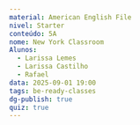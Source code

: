 ```yaml
---
material: American English File
nivel: Starter
conteúdo: 5A
nome: New York Classroom
Alunos:
  - Larissa Lemes
  - Larissa Castilho
  - Rafael
data: 2025-09-01 19:00
tags: be-ready-classes
dg-publish: true
quiz: true
---
```

